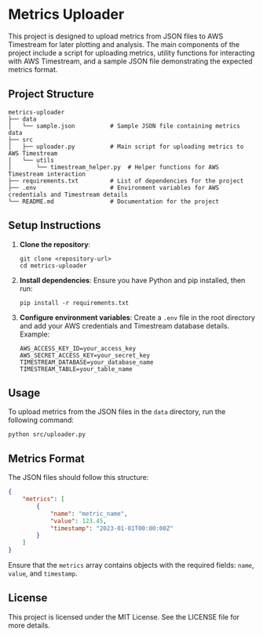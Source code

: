 # Metrics Uploader

This project is designed to upload metrics from JSON files to AWS Timestream for later plotting and analysis. The main components of the project include a script for uploading metrics, utility functions for interacting with AWS Timestream, and a sample JSON file demonstrating the expected metrics format.

## Project Structure

```
metrics-uploader
├── data
│   └── sample.json          # Sample JSON file containing metrics data
├── src
│   ├── uploader.py          # Main script for uploading metrics to AWS Timestream
│   └── utils
│       └── timestream_helper.py  # Helper functions for AWS Timestream interaction
├── requirements.txt         # List of dependencies for the project
├── .env                     # Environment variables for AWS credentials and Timestream details
└── README.md                # Documentation for the project
```

## Setup Instructions

1. **Clone the repository**:
   ```
   git clone <repository-url>
   cd metrics-uploader
   ```

2. **Install dependencies**:
   Ensure you have Python and pip installed, then run:
   ```
   pip install -r requirements.txt
   ```

3. **Configure environment variables**:
   Create a `.env` file in the root directory and add your AWS credentials and Timestream database details. Example:
   ```
   AWS_ACCESS_KEY_ID=your_access_key
   AWS_SECRET_ACCESS_KEY=your_secret_key
   TIMESTREAM_DATABASE=your_database_name
   TIMESTREAM_TABLE=your_table_name
   ```

## Usage

To upload metrics from the JSON files in the `data` directory, run the following command:
```
python src/uploader.py
```

## Metrics Format

The JSON files should follow this structure:
```json
{
    "metrics": [
        {
            "name": "metric_name",
            "value": 123.45,
            "timestamp": "2023-01-01T00:00:00Z"
        }
    ]
}
```

Ensure that the `metrics` array contains objects with the required fields: `name`, `value`, and `timestamp`.

## License

This project is licensed under the MIT License. See the LICENSE file for more details.